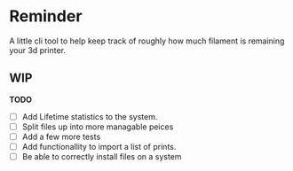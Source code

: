# Reminder

A little cli tool to help keep track of roughly how much filament is remaining
your 3d printer. 

## WIP
**TODO**
- [ ] Add Lifetime statistics to the system.
- [ ] Split files up into more managable peices
- [ ] Add a few more tests
- [ ] Add functionallity to import a list of prints.
- [ ] Be able to correctly install files on a system
